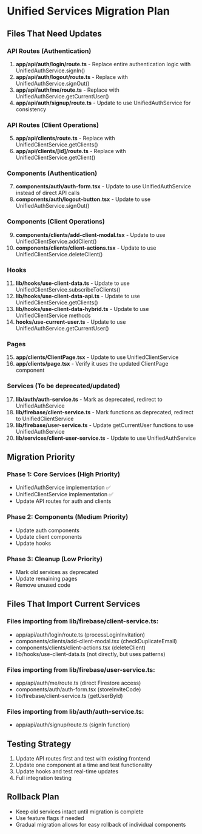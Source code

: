# Unified Services Migration Plan

## Files That Need Updates

### API Routes (Authentication)
1. **app/api/auth/login/route.ts** - Replace entire authentication logic with UnifiedAuthService.signIn()
2. **app/api/auth/logout/route.ts** - Replace with UnifiedAuthService.signOut()
3. **app/api/auth/me/route.ts** - Replace with UnifiedAuthService.getCurrentUser()
4. **app/api/auth/signup/route.ts** - Update to use UnifiedAuthService for consistency

### API Routes (Client Operations)
5. **app/api/clients/route.ts** - Replace with UnifiedClientService.getClients()
6. **app/api/clients/[id]/route.ts** - Replace with UnifiedClientService.getClient()

### Components (Authentication)
7. **components/auth/auth-form.tsx** - Update to use UnifiedAuthService instead of direct API calls
8. **components/auth/logout-button.tsx** - Update to use UnifiedAuthService.signOut()

### Components (Client Operations)
9. **components/clients/add-client-modal.tsx** - Update to use UnifiedClientService.addClient()
10. **components/clients/client-actions.tsx** - Update to use UnifiedClientService.deleteClient()

### Hooks
11. **lib/hooks/use-client-data.ts** - Update to use UnifiedClientService.subscribeToClients()
12. **lib/hooks/use-client-data-api.ts** - Update to use UnifiedClientService.getClients()
13. **lib/hooks/use-client-data-hybrid.ts** - Update to use UnifiedClientService methods
14. **hooks/use-current-user.ts** - Update to use UnifiedAuthService.getCurrentUser()

### Pages
15. **app/clients/ClientPage.tsx** - Update to use UnifiedClientService
16. **app/clients/page.tsx** - Verify it uses the updated ClientPage component

### Services (To be deprecated/updated)
17. **lib/auth/auth-service.ts** - Mark as deprecated, redirect to UnifiedAuthService
18. **lib/firebase/client-service.ts** - Mark functions as deprecated, redirect to UnifiedClientService
19. **lib/firebase/user-service.ts** - Update getCurrentUser functions to use UnifiedAuthService
20. **lib/services/client-user-service.ts** - Update to use UnifiedAuthService

## Migration Priority

### Phase 1: Core Services (High Priority)
- UnifiedAuthService implementation ✅
- UnifiedClientService implementation ✅
- Update API routes for auth and clients

### Phase 2: Components (Medium Priority)
- Update auth components
- Update client components
- Update hooks

### Phase 3: Cleanup (Low Priority)
- Mark old services as deprecated
- Update remaining pages
- Remove unused code

## Files That Import Current Services

### Files importing from lib/firebase/client-service.ts:
- app/api/auth/login/route.ts (processLoginInvitation)
- components/clients/add-client-modal.tsx (checkDuplicateEmail)
- components/clients/client-actions.tsx (deleteClient)
- lib/hooks/use-client-data.ts (not directly, but uses patterns)

### Files importing from lib/firebase/user-service.ts:
- app/api/auth/me/route.ts (direct Firestore access)
- components/auth/auth-form.tsx (storeInviteCode)
- lib/firebase/client-service.ts (getUserById)

### Files importing from lib/auth/auth-service.ts:
- app/api/auth/signup/route.ts (signIn function)

## Testing Strategy
1. Update API routes first and test with existing frontend
2. Update one component at a time and test functionality
3. Update hooks and test real-time updates
4. Full integration testing

## Rollback Plan
- Keep old services intact until migration is complete
- Use feature flags if needed
- Gradual migration allows for easy rollback of individual components
